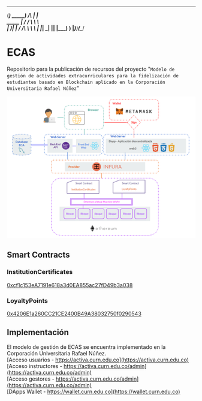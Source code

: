 _______ ______           _    
(_______) _____)  /\     | |   
 _____ | /       /  \     \ \  
|  ___)| |      / /\ \     \ \ 
| |____| \_____| |__| |_____) )
|_______)______)______(______/ 
                               
# ECAS
Repositorio para la publicación de recursos del proyecto "`Modelo de gestión de actividades extracurriculares para la fidelización de estudiantes basado en Blockchain aplicado en la Corporación Universitaria Rafael Núñez`"

![Arquitectura](./arquitectura-proyecto.png)

## Smart Contracts
### InstitutionCertificates
[0xcf1c153eA7191e618a3d0EA855ac27fD49b3a038](https://goerli.etherscan.io/address/0xcf1c153eA7191e618a3d0EA855ac27fD49b3a038)
### LoyaltyPoints
[0x4206E1a260CC21CE2400B49A38032750f0290543](https://goerli.etherscan.io/address/0x4206E1a260CC21CE2400B49A38032750f0290543)


## Implementación
El modelo de gestión de ECAS se encuentra implementado en la Corporación Universitaria Rafael Núñez.<br/>
[Acceso usuarios - https://activa.curn.edu.co](https://activa.curn.edu.co)
<br/>
[Acceso instructores - https://activa.curn.edu.co/admin](https://activa.curn.edu.co/admin)
<br/>
[Acceso gestores - https://activa.curn.edu.co/admin](https://activa.curn.edu.co/admin)
<br/>
[DApps Wallet - https://wallet.curn.edu.co](https://wallet.curn.edu.co)

